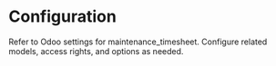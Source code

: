 # Configuration

Refer to Odoo settings for maintenance_timesheet. Configure related models, access rights, and options as needed.
